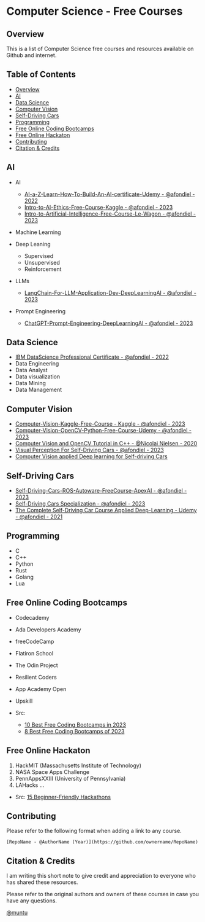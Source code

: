 # Computer Science - Free Courses

## Overview

This is a list of Computer Science free courses and resources available on Github and internet.

**Table of Contents**
--
  - [Overview](#overview)
  - [AI](#ai)
  - [Data Science](#data-science)
  - [Computer Vision](#computer-vision)
  - [Self-Driving Cars](#self-driving-cars)
  - [Programming](#programming)
  - [Free Online Coding Bootcamps](#free-online-coding-bootcamps)
  - [Free Online Hackaton](#free-online-hackaton)
  - [Contributing](#contributing)
  - [Citation \& Credits](#citation--credits)



## AI

- AI
  - [AI-a-Z-Learn-How-To-Build-An-AI-certificate-Udemy -  @afondiel - 2022](https://github.com/afondiel/AI-a-Z-Learn-How-To-Build-An-AI-certificate-Udemy)
  - [Intro-to-AI-Ethics-Free-Course-Kaggle -  @afondiel - 2023](https://github.com/afondiel/Intro-to-AI-Ethics-Free-Course-Kaggle)
  - [Intro-to-Artificial-Intelligence-Free-Course-Le-Wagon -  @afondiel - 2023](https://github.com/afondiel/Intro-to-Artificial-Intelligence-Free-Course-Le-Wagon)

- Machine Learning

- Deep Leaning
	- Supervised 
	- Unsupervised
	- Reinforcement 
- LLMs
  - [LangChain-For-LLM-Application-Dev-DeepLearningAI - @afondiel - 2023](https://github.com/afondiel/LangChain-For-LLM-Application-Dev-DeepLearningAI)
- Prompt Engineering
  - [ChatGPT-Prompt-Engineering-DeepLearningAI - @afondiel - 2023 ](https://github.com/afondiel/ChatGPT-Prompt-Engineering-DeepLearningAI)


## Data Science

- [IBM DataScience Professional Certificate - @afondiel - 2022](https://github.com/afondiel/IBM-Data-Science-Professional-Certificate-Coursera)
- Data Engineering
- Data Analyst
- Data visualization
- Data Mining
- Data Management


## Computer Vision

- [Computer-Vision-Kaggle-Free-Course - Kaggle - @afondiel - 2023](https://github.com/afondiel/Computer-Vision-Kaggle-Free-Course)
- [Computer-Vision-OpenCV-Python-Free-Course-Udemy - @afondiel - 2023](https://github.com/afondiel/Computer-Vision-Free-Course-OpenCV-Team-Udemy)
- [Computer Vision and OpenCV Tutorial in C++ - @Nicolai Nielsen - 2020](https://www.youtube.com/playlist?list=PLkmvobsnE0GHMmTF7GTzJnCISue1L9fJn)
- [Visual Perception For Self-Driving Cars - @afondiel - 2023](https://github.com/afondiel/Self-Driving-Cars-Specialization/tree/main/Course3-Visual-Perception-for-Self-Driving-Cars)
- [Computer Vision applied Deep learning for Self-driving Cars](https://github.com/afondiel/The-Complete-Self-Driving-Car-Course-Udemy/blob/main/self-driving-cars-dl-notes.md#projects)

## Self-Driving Cars

- [Self-Driving-Cars-ROS-Autoware-FreeCourse-ApexAI - @afondiel - 2023](https://github.com/afondiel/Self-Driving-Cars-ROS-Autoware-FreeCourse-ApexAI)
- [Self-Driving Cars Specialization - @afondiel - 2023](https://github.com/afondiel/Self-Driving-Cars-Specialization)
- [The Complete Self-Driving Car Course Applied Deep-Learning - Udemy - @afondiel - 2021](https://github.com/afondiel/The-Complete-Self-Driving-Car-Course-Udemy/blob/main/self-driving-cars-dl-notes.md#projects)

## Programming

- C
- C++
- Python
- Rust
- Golang
- Lua 
  

## Free Online Coding Bootcamps

- Codecademy
- Ada Developers Academy
- freeCodeCamp
- Flatiron School
- The Odin Project
- Resilient Coders
- App Academy Open
- Upskill


- Src: 
  - [10 Best Free Coding Bootcamps in 2023](https://www.theforage.com/blog/skills/free-coding-bootcamp)
  - [8 Best Free Coding Bootcamps of 2023](https://www.bestcolleges.com/bootcamps/find-bootcamps/free/)

## Free Online Hackaton

1. HackMIT (Massachusetts Institute of Technology)
2. NASA Space Apps Challenge
3. PennAppsXXIII (University of Pennsylvania)
4. LAHacks
...

- Src: [15 Beginner-Friendly Hackathons](https://www.bestcolleges.com/bootcamps/guides/hackathons-for-beginners/)

## Contributing 

Please refer to the following format when adding a link to any course.

```
[RepoName - @AuthorName (Year)](https://github.com/ownername/RepoName)
```


## Citation & Credits

I am writing this short note to give credit and appreciation to everyone who has shared these resources.

Please refer to the original authors and owners of these courses in case you have any questions.


[@muntu](https://github.com/afondiel)



 